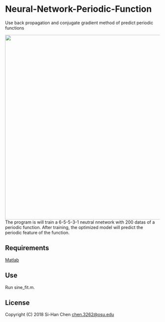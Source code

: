 # Neural-Network-Periodic-Function
Use back propagation and conjugate gradient method of predict periodic functions

<img src ="https://github.com/chen3262/Neural-Network-Periodic-Function/pic.png" width="600">
The program is will train a 6-5-5-3-1 neutral nnetwork with 200 datas of a periodic function.
After training, the optimized model will predict the periodic feature of the function.

## Requirements

[Matlab](https://www.mathworks.com/products/matlab.html)

## Use

Run sine_fit.m.

## License

Copyright (C) 2018 Si-Han Chen chen.3262@osu.edu
